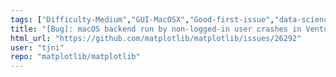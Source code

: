 ```yaml
---
tags: ["Difficulty-Medium","GUI-MacOSX","Good-first-issue","data-science","data-visualization","gtk","matplotlib","plotting","python","qt","tk","wx"]
title: "[Bug]: macOS backend run by non-logged-in user crashes in Ventura"
html_url: "https://github.com/matplotlib/matplotlib/issues/26292"
user: "tjni"
repo: "matplotlib/matplotlib"
---
```


